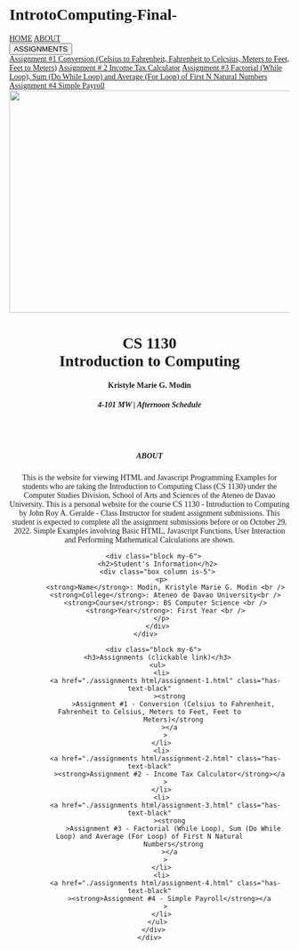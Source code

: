 # IntrotoComputing-Final-
<!DOCTYPE html>
<html lang="en">
  <head>
    <title>W3.CSS Template</title>
    <meta charset="UTF-8">
    <meta http-equiv="X-UA-Compatible" content="IE=edge" />
    <meta name="viewport" content="width=device-width, initial-scale=1">
    <link rel="stylesheet" href="https://www.w3schools.com/w3css/4/w3.css">
    <link rel="stylesheet" href="https://www.w3schools.com/lib/w3-theme-black.css">
    <link rel="stylesheet" href="https://fonts.googleapis.com/css?family=Roboto">
    <link rel="stylesheet" href="https://cdnjs.cloudflare.com/ajax/libs/font-awesome/4.7.0/css/font-awesome.min.css">
    <style>
      body,h1,h2,h3,h4,h5 {font-family: "Raleway", 'Times New Roman', Times, serif}
      .w3-sidebar {
      z-index: 3;
      width: 250px;
      top: 43px;
      bottom: 0;
      height: inherit;
    }
    </style>
  </head>

  <nav>
    <!-- Navbar (sit on top) -->
    <div class="w3-top">
     <div class="w3-bar" id="myNavbar">
      <a href="#home" class="w3-bar-item w3-button">HOME</a>
      <a href="#about" class="w3-bar-item w3-button w3-hide-small"><i class="fa fa-user"></i> ABOUT</a>
      </a>
      <div class="w3-dropdown-hover w3-hide-small">
        <button class="w3-padding-large w3-button" title="More">ASSIGNMENTS<i class="fa fa-caret-down"></i></button>     
        <div class="w3-dropdown-content w3-bar-block w3-card-4">
          <a href="file:///C:/Users/Kristyle%20Marie%20Modin/Documents/Conversion_Final.html" class="w3-bar-item w3-button">Assignment #1 Conversion (Celsius to Fahrenheit, Fahrenheit to Celcsius, Meters to Feet, Feet to Meters)</a>
          <a href="file:///C:/Users/Kristyle%20Marie%20Modin/Documents/Income%20Tax%20Calculator_Final.html" class="w3-bar-item w3-button">Assignment # 2 Income Tax Calculator</a>
          <a href="file:///C:/Users/Kristyle%20Marie%20Modin/Documents/For%20N%20numbers_Final.html" class="w3-bar-item w3-button">Assignment #3 Factorial (While Loop), Sum (Do While Loop) and Average (For Loop) of First N Natural Numbers</a>
          <a href="file:///C:/Users/Kristyle%20Marie%20Modin/Documents/Simple%20Payroll_Final.html" class="w3-bar-item w3-button">Assignment #4 Simple Payroll</a>
        </div>
      </div>
    </div>
  </nav>

  <header>
    <header class="w3-display-container w3-content w3-wide" style="max-width:1500px;" id="home">
      <img src="https://media-private.canva.com/MADOpSk4DM8/1/screen_2x.jpg?X-Amz-Algorithm=AWS4-HMAC-SHA256&X-Amz-Credential=AKIAJWF6QO3UH4PAAJ6Q%2F20221028%2Fus-east-1%2Fs3%2Faws4_request&X-Amz-Date=20221028T050300Z&X-Amz-Expires=78688&X-Amz-Signature=7815e51c2e96b71620f36c0c2bad6b7db509425f6acf3ae5e51920e6c42806f4&X-Amz-SignedHeaders=host&response-expires=Sat%2C%2029%20Oct%202022%2002%3A54%3A28%20GMT" width="1500" height="400">
      <div class="w3-display-middle w3-margin-top w3-center">
        <h1 class="w3-xxlarge w3-text-black"><span class="w3-padding w3-black w3-opacity-min"><b>CS 1130</b></span><br> <span class="w3-hide-small w3-text-white">Introduction to Computing</span></h1>
        <h4><center> <span class= "w3-hide-small w3-text-white">Kristyle Marie G. Modin</span></center></h4>
        <h5><center> <span class="w3-hide-small w3-text-white">4-101 MW | Afternoon Schedule</span></center></h5>
      </div>
  </header>

  <body>
    <div class="columns is-centered"></div>
    <div class="column content is-7 mt-6">
      <div class="w3-container" id="about">
        <div class="w3-content" style="max-width:700px">
          <h5 class="w3-center w3-padding-64"><span class="w3-tag w3-wide">ABOUT</span></h5>
        <p>This is the website for viewing HTML and Javascript Programming Examples for students who are taking the Introduction to Computing Class (CS 1130) under the Computer Studies Division, School of Arts and Sciences of the Ateneo de Davao University. This is a personal website for the course CS 1130 - Introduction to Computing by John Roy A. Geralde - Class Instructor for student assignment submissions. This student is expected to complete all the assignment submissions before or on October 29, 2022. Simple Examples involving Basic HTML, Javascript Functions, User Interaction and Performing Mathematical Calculations are shown.</p>
      </div>

      <div class="block my-6">
        <h2>Student's Information</h2>
        <div class="box column is-5">
          <p>
            <strong>Name</strong>: Modin, Kristyle Marie G. Modin <br />
            <strong>College</strong>: Ateneo de Davao University<br />
            <strong>Course</strong>: BS Computer Science <br />
            <strong>Year</strong>: First Year <br />
          </p>
        </div>
      </div>    
      
      <div class="block my-6">
        <h3>Assignments (clickable link)</h3>
        <ul>
          <li>
            <a href="./assignments html/assignment-1.html" class="has-text-black"
              ><strong
                >Assignment #1 - Conversion (Celsius to Fahrenheit, Fahrenheit to Celsius, Meters to Feet, Feet to
                Meters)</strong
              ></a
            >
          </li>
          <li>
            <a href="./assignments html/assignment-2.html" class="has-text-black"
              ><strong>Assignment #2 - Income Tax Calculator</strong></a
            >
          </li>
          <li>
            <a href="./assignments html/assignment-3.html" class="has-text-black"
              ><strong
                >Assignment #3 - Factorial (While Loop), Sum (Do While Loop) and Average (For Loop) of First N Natural
                Numbers</strong
              ></a
            >
          </li>
          <li>
            <a href="./assignments html/assignment-4.html" class="has-text-black"
              ><strong>Assignment #4 - Simple Payroll</strong></a
            >
          </li>
        </ul>
      </div>
    </div>
  </body>

  <script>
    // Change style of navbar on scroll
    window.onscroll = function() {myFunction()};
    function myFunction() {
        var navbar = document.getElementById("myNavbar");
        if (document.body.scrollTop > 100 || document.documentElement.scrollTop > 100) {
            navbar.className = "w3-bar" + " w3-card" + " w3-animate-top" + " w3-white";
        } else {
            navbar.className = navbar.className.replace(" w3-card w3-animate-top w3-white", "");
        }
    }
  
    // Used to toggle the menu on small screens when clicking on the menu button
    function toggleFunction() {
        var x = document.getElementById("navDemo");
        if (x.className.indexOf("w3-show") == -1) {
            x.className += " w3-show";
        } else {
            x.className = x.className.replace(" w3-show", "");
        }
    }
  </script>
</html>
      
